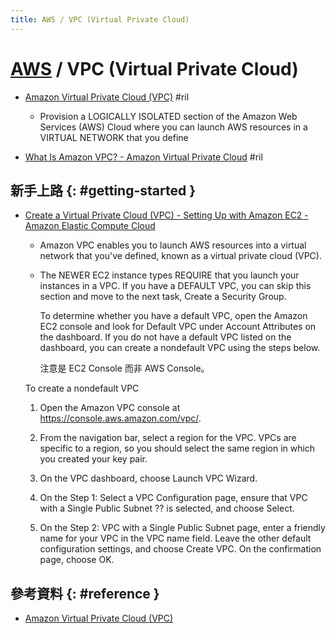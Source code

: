 ```yaml
---
title: AWS / VPC (Virtual Private Cloud)
---
```

# [AWS](aws.md) / VPC (Virtual Private Cloud)

  - [Amazon Virtual Private Cloud (VPC)](https://aws.amazon.com/vpc/) #ril
      - Provision a LOGICALLY ISOLATED section of the Amazon Web Services (AWS) Cloud where you can launch AWS resources in a VIRTUAL NETWORK that you define

  - [What Is Amazon VPC? \- Amazon Virtual Private Cloud](https://docs.aws.amazon.com/vpc/latest/userguide/what-is-amazon-vpc.html) #ril

## 新手上路 {: #getting-started }

  - [Create a Virtual Private Cloud (VPC) - Setting Up with Amazon EC2 \- Amazon Elastic Compute Cloud](https://docs.aws.amazon.com/AWSEC2/latest/UserGuide/get-set-up-for-amazon-ec2.html#create-a-vpc)

      - Amazon VPC enables you to launch AWS resources into a virtual network that you've defined, known as a virtual private cloud (VPC).

      - The NEWER EC2 instance types REQUIRE that you launch your instances in a VPC. If you have a DEFAULT VPC, you can skip this section and move to the next task, Create a Security Group.

        To determine whether you have a default VPC, open the Amazon EC2 console and look for Default VPC under Account Attributes on the dashboard. If you do not have a default VPC listed on the dashboard, you can create a nondefault VPC using the steps below.

        注意是 EC2 Console 而非 AWS Console。

    To create a nondefault VPC

     1. Open the Amazon VPC console at https://console.aws.amazon.com/vpc/.

     2. From the navigation bar, select a region for the VPC. VPCs are specific to a region, so you should select the same region in which you created your key pair.

     3. On the VPC dashboard, choose Launch VPC Wizard.

     4. On the Step 1: Select a VPC Configuration page, ensure that VPC with a Single Public Subnet ?? is selected, and choose Select.

     5. On the Step 2: VPC with a Single Public Subnet page, enter a friendly name for your VPC in the VPC name field. Leave the other default configuration settings, and choose Create VPC. On the confirmation page, choose OK.

## 參考資料 {: #reference }

 - [Amazon Virtual Private Cloud (VPC)](https://aws.amazon.com/vpc/)
